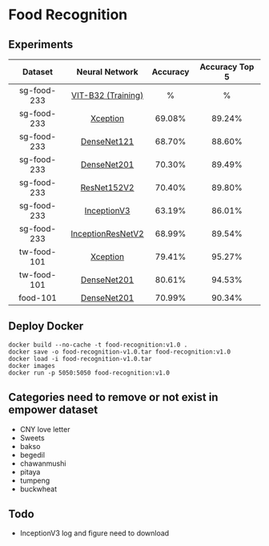 # Food Recognition

## Experiments

| Dataset | Neural Network | Accuracy | Accuracy Top 5 |
| :----: | :----: | :----: | :----: |
| sg-food-233 | [VIT-B32 (Training)]() | % | % |
| sg-food-233 | [Xception](https://drive.google.com/file/d/1W75SAHYP7zhubiU4QzTPhqQuC_CvZWjJ/view?usp=share_link) | 69.08% | 89.24% |
| sg-food-233 | [DenseNet121](https://drive.google.com/file/d/1-7GiASFCHFlM_iS9WDDtP1SuJAV-Dbw6/view?usp=share_link) | 68.70% | 88.60% |
| sg-food-233 | [DenseNet201](https://drive.google.com/file/d/1fFNB8SYGkWA-0j9Y2jcgBec7VNn1j5KV/view?usp=share_link) | 70.30% | 89.49% |
| sg-food-233 | [ResNet152V2](https://drive.google.com/file/d/1x2P6RFlWQPuJy0ha4CUxCsSr3-oemHFh/view?usp=share_link) | 70.40% | 89.80% |
| sg-food-233 | [InceptionV3](https://drive.google.com/file/d/1tG9k3ih9np5_TRPUn81WaImBS7bKbQwL/view?usp=share_link) | 63.19% | 86.01% |
| sg-food-233 | [InceptionResNetV2](https://drive.google.com/file/d/1k0ZP7eAqm2dH-FdBuAncyFGAFg2jYRHD/view?usp=share_link) | 68.99% | 89.54% |
| tw-food-101 | [Xception](https://drive.google.com/file/d/1ekOl6HT8jjl2FQJ2SvZEw06XGyhXlPj9/view?usp=share_link) | 79.41% | 95.27% |
| tw-food-101 | [DenseNet201](https://drive.google.com/file/d/1MRywupyObsFS5J_KTQEFUzoFGKwsfgzV/view?usp=share_link) | 80.61% | 94.53% |
| food-101 | [DenseNet201](https://drive.google.com/file/d/1FKUluEpOQE4Vk32JoreB5O8c9jH9Tm92/view?usp=share_link) | 70.99% | 90.34% |

## Deploy Docker

```
docker build --no-cache -t food-recognition:v1.0 .
docker save -o food-recognition-v1.0.tar food-recognition:v1.0
docker load -i food-recognition-v1.0.tar
docker images
docker run -p 5050:5050 food-recognition:v1.0
```

## Categories need to remove or not exist in empower dataset

* CNY love letter
* Sweets
* bakso
* begedil
* chawanmushi
* pitaya
* tumpeng
* buckwheat

## Todo

* InceptionV3 log and figure need to download
